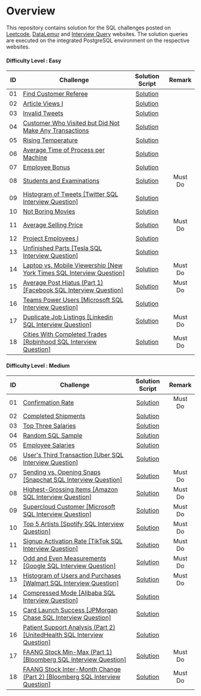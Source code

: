 # Overview 

This repository contains solution for the SQL challenges posted on [Leetcode](https://leetcode.com/), [DataLemur](https://datalemur.com?referralCode=6bIgM0Po) and [Interview Query](https://www.interviewquery.com/) websites. The solution queries are executed on the integrated PostgreSQL environment on the respective websites.

#### Difficulty Level : Easy

| ID | Challenge | Solution Script | Remark |
|:------:|------------|:---------:|:---------:|
| 01 | [Find Customer Referee](https://leetcode.com/problems/find-customer-referee/description/?envType=study-plan-v2&envId=top-sql-50) | [Solution](Scripts/Easy/01_find_customer_referee.sql) |
| 02 | [Article Views I](https://leetcode.com/problems/article-views-i/description/?envType=study-plan-v2&envId=top-sql-50) | [Solution](Scripts/Easy/02_Article_Views_I.sql) |
| 03 | [Invalid Tweets](https://leetcode.com/problems/invalid-tweets/description/?envType=study-plan-v2&envId=top-sql-50) | [Solution](Scripts/Easy/03_Invalid_Tweets.sql) |
| 04 | [Customer Who Visited but Did Not Make Any Transactions](https://leetcode.com/problems/customer-who-visited-but-did-not-make-any-transactions/description/?envType=study-plan-v2&envId=top-sql-50) | [Solution](Scripts/Easy/04_Customer_Who_Visited_but_Did_Not_Make_Any_Transactions.sql) |
| 05 | [Rising Temperature](https://leetcode.com/problems/rising-temperature/description/?envType=study-plan-v2&envId=top-sql-50) | [Solution](Scripts/Easy/05_Rising_Temperature.sql) |
| 06 | [Average Time of Process per Machine](https://leetcode.com/problems/average-time-of-process-per-machine/?envType=study-plan-v2&envId=top-sql-50) | [Solution](Scripts/Easy/06_Average_Time_of_Process_per_Machine.sql) |
| 07 | [Employee Bonus](https://leetcode.com/problems/employee-bonus/editorial/?envType=study-plan-v2&envId=top-sql-50) | [Solution](Scripts/Easy/07_Employee_Bonus.sql) |
| 08 | [Students and Examinations](https://leetcode.com/problems/students-and-examinations/submissions/1248811595/?envType=study-plan-v2&envId=top-sql-50) | [Solution](Scripts/Easy/08_Students_and_Examinations.sql) | Must Do
| 09 | [Histogram of Tweets [Twitter SQL Interview Question]](https://datalemur.com/questions/sql-histogram-tweets) | [Solution](Scripts/Easy/09-sql-histogram-tweets.sql) |
| 10 | [Not Boring Movies](https://leetcode.com/problems/not-boring-movies/description/?envType=study-plan-v2&envId=top-sql-50) | [Solution](Scripts/Easy/10-not-boring-movies.sql) |
| 11 | [Average Selling Price](https://leetcode.com/problems/average-selling-price/description/?envType=study-plan-v2&envId=top-sql-50) | [Solution](Scripts/Easy/11-average-selling-price.sql) | Must Do
| 12 | [Project Employees I](https://leetcode.com/problems/project-employees-i/description/?envType=study-plan-v2&envId=top-sql-50) | [Solution](Scripts/Easy/12-project-employees-i.sql) |
| 13 | [Unfinished Parts [Tesla SQL Interview Question]](https://datalemur.com/questions/tesla-unfinished-parts) | [Solution](Scripts/Easy/13-tesla-unfinished-parts.sql) |
| 14 | [Laptop vs. Mobile Viewership [New York Times SQL Interview Question]](https://datalemur.com/questions/laptop-mobile-viewership) | [Solution](Scripts/Easy/14-laptop-mobile-viewership.sql) | Must Do
| 15 | [Average Post Hiatus (Part 1) [Facebook SQL Interview Question]](https://datalemur.com/questions/sql-average-post-hiatus-1) | [Solution](Scripts/Easy/15-sql-average-post-hiatus-1.sql) | Must Do
| 16 | [Teams Power Users [Microsoft SQL Interview Question]](https://datalemur.com/questions/teams-power-users) | [Solution](Scripts/Easy/16-teams-power-users.sql) | 
| 17 | [Duplicate Job Listings [Linkedin SQL Interview Question]](https://datalemur.com/questions/duplicate-job-listings) | [Solution](Scripts/Easy/17-duplicate-job-listings.sql) | Must Do
| 18 | [Cities With Completed Trades [Robinhood SQL Interview Question]](https://datalemur.com/questions/completed-trades) | [Solution](Scripts/Easy/18-completed-trades.sql) | Must Do
#### Difficulty Level : Medium

| ID | Challenge | Solution Script | Remark |
|:------:|------------|:---------:|:---------:|
| 01 | [Confirmation Rate](https://leetcode.com/problems/confirmation-rate/submissions/1248846400/?envType=study-plan-v2&envId=top-sql-50) | [Solution](Scripts/Medium/01_Confirmation_Rate.sql) | Must Do
| 02 | [Completed Shipments](https://www.interviewquery.com/questions/completed-shipments) | [Solution](Scripts/Medium/02_Completed_Shipments.sql) |
| 03 | [Top Three Salaries](https://www.interviewquery.com/questions/top-three-salaries) | [Solution](Scripts/Medium/03-top-three-salaries.sql) |
| 04 | [Random SQL Sample](https://www.interviewquery.com/questions/random-sql-sample) | [Solution](Scripts/Medium/04-random-sql-sample.sql) |
| 05 | [Employee Salaries](https://www.interviewquery.com/questions/employee-salaries) | [Solution](Scripts/Medium/05-employee-salaries.sql) |
| 06 | [User's Third Transaction [Uber SQL Interview Question]](https://datalemur.com/questions/sql-third-transaction) | [Solution](Scripts/Medium/06-sql-third-transaction.sql) |
| 07 | [Sending vs. Opening Snaps [Snapchat SQL Interview Question]](https://datalemur.com/questions/time-spent-snaps) | [Solution](Scripts/Medium/07-time-spent-snaps.sql) | Must Do
| 08 | [Highest-Grossing Items [Amazon SQL Interview Question]](https://datalemur.com/questions/sql-highest-grossing) | [Solution](Scripts/Medium/08-sql-highest-grossing.sql) | Must Do
| 09 | [Supercloud Customer [Microsoft SQL Interview Question]](https://datalemur.com/questions/supercloud-customer) | [Solution](Scripts/Medium/09-supercloud-customer.sql) | Must Do
| 10 | [Top 5 Artists [Spotify SQL Interview Question]](https://datalemur.com/questions/top-fans-rank) | [Solution](Scripts/Medium/10-top-fans-rank.sql) | Must Do 
| 11 | [Signup Activation Rate [TikTok SQL Interview Question]](https://datalemur.com/questions/signup-confirmation-rate) | [Solution](Scripts/Medium/11-signup-confirmation-rate.sql) | Must Do 
| 12 | [Odd and Even Measurements [Google SQL Interview Question]](https://datalemur.com/questions/odd-even-measurements) | [Solution](Scripts/Medium/12-odd-even-measurements.sql) | Must Do
| 13 | [Histogram of Users and Purchases [Walmart SQL Interview Question]](https://datalemur.com/questions/histogram-users-purchases) | [Solution](Scripts/Medium/13-histogram-users-purchases.sql) | Must Do
| 14 | [Compressed Mode [Alibaba SQL Interview Question]](https://datalemur.com/questions/alibaba-compressed-mode) | [Solution](Scripts/Medium/14-alibaba-compressed-mode.sql) | 
| 15 | [Card Launch Success [JPMorgan Chase SQL Interview Question]](https://datalemur.com/questions/card-launch-success) | [Solution](Scripts/Medium/15-card-launch-success.sql) | 
| 16 | [Patient Support Analysis (Part 2) [UnitedHealth SQL Interview Question]](https://datalemur.com/questions/uncategorized-calls-percentage) | [Solution](Scripts/Medium/16-uncategorized-calls-percentage.sql) |
| 17 | [FAANG Stock Min-Max (Part 1) [Bloomberg SQL Interview Question]](https://datalemur.com/questions/sql-bloomberg-stock-min-max-1) | [Solution](Scripts/Medium/17-sql-bloomberg-stock-min-max-1.sql) | Must Do
| 18 | [FAANG Stock Inter-Month Change (Part 2) [Bloomberg SQL Interview Question]](https://datalemur.com/questions/sql-bloomberg-stock-inter-month-percentage-2) | [Solution](Scripts/Medium/18-sql-bloomberg-stock-inter-month-percentage-2.sql) | Must Do